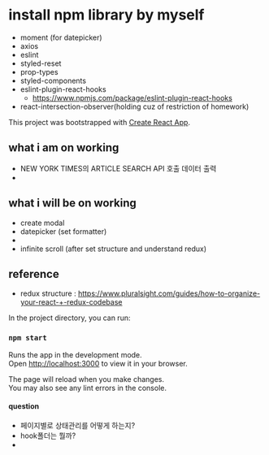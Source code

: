# install npm library by myself
- moment (for datepicker)
- axios
- eslint
- styled-reset
- prop-types
- styled-components
- eslint-plugin-react-hooks 
  - https://www.npmjs.com/package/eslint-plugin-react-hooks
- react-intersection-observer(holding cuz of restriction of homework)

This project was bootstrapped with [Create React App](https://github.com/facebook/create-react-app).

## what i am on working
- NEW YORK TIMES의 ARTICLE SEARCH API 호출 데이터 출력
- 

## what i will be on working
- create modal
- datepicker (set formatter)
- 
- infinite scroll (after set structure and understand redux)

## reference
- redux structure : https://www.pluralsight.com/guides/how-to-organize-your-react-+-redux-codebase


In the project directory, you can run:

### `npm start`

Runs the app in the development mode.\
Open [http://localhost:3000](http://localhost:3000) to view it in your browser.

The page will reload when you make changes.\
You may also see any lint errors in the console.


#### question
- 페이지별로 상태관리를 어떻게 하는지?
- hook폴더는 뭘까?
- 
